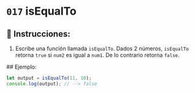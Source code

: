 # `017` isEqualTo

## 📝 Instrucciones: 

1. Escribe una función llamada `isEqualTo`. Dados 2 números, `isEqualTo` retorna `true` si `num2` es igual a `num1`. De lo contrario retorna `false`.

## Ejemplo:

```Javascript
let output = isEqualTo(11, 10);
console.log(output); // --> false
```

